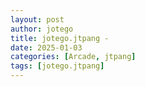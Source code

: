 ```yaml
---
layout: post
author: jotego
title: jotego.jtpang - 
date: 2025-01-03
categories: [Arcade, jtpang]
tags: [jotego.jtpang]
---
```


